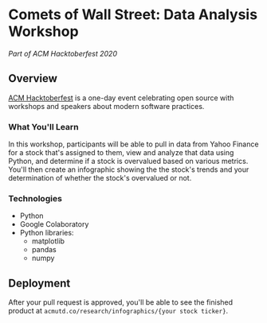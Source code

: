 # Comets of Wall Street: Data Analysis Workshop

_Part of ACM Hacktoberfest 2020_

## Overview

[ACM Hacktoberfest](https://hacktoberfest.acmutd.co) is a one-day event celebrating open source with workshops
and speakers about modern software practices.

### What You'll Learn

In this workshop, participants will be able to pull in data from Yahoo Finance for a stock that's assigned to them, view and analyze that data using Python, and determine if a stock is overvalued based on various metrics. You'll then create an infographic showing the the stock's trends and your determination of whether the stock's overvalued or not.

### Technologies

- Python
- Google Colaboratory
- Python libraries:
  - matplotlib
  - pandas
  - numpy

## Deployment

After your pull request is approved, you'll be able to see the finished product at `acmutd.co/research/infographics/{your stock ticker}`.
